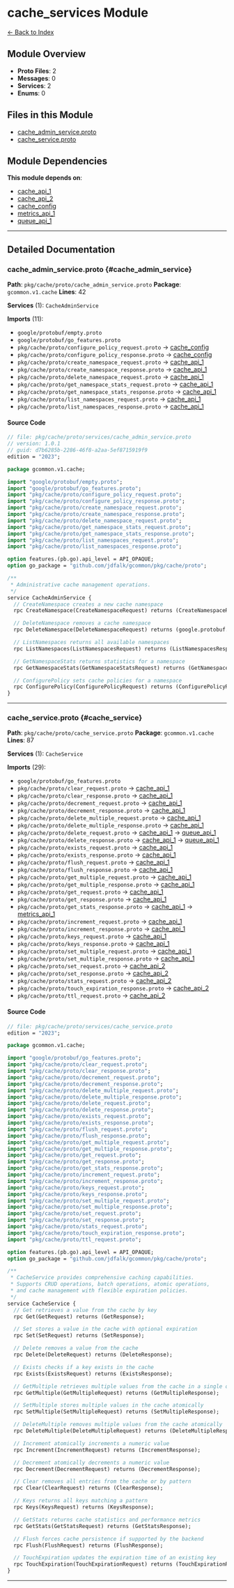 # cache_services Module

[← Back to Index](./index.md)

## Module Overview

- **Proto Files**: 2
- **Messages**: 0
- **Services**: 2
- **Enums**: 0

## Files in this Module

- [cache_admin_service.proto](#cache_admin_service)
- [cache_service.proto](#cache_service)

## Module Dependencies

**This module depends on**:

- [cache_api_1](./cache_api_1.md)
- [cache_api_2](./cache_api_2.md)
- [cache_config](./cache_config.md)
- [metrics_api_1](./metrics_api_1.md)
- [queue_api_1](./queue_api_1.md)

---

## Detailed Documentation

### cache_admin_service.proto {#cache_admin_service}

**Path**: `pkg/cache/proto/cache_admin_service.proto` **Package**:
`gcommon.v1.cache` **Lines**: 42

**Services** (1): `CacheAdminService`

**Imports** (11):

- `google/protobuf/empty.proto`
- `google/protobuf/go_features.proto`
- `pkg/cache/proto/configure_policy_request.proto` →
  [cache_config](./cache_config.md#configure_policy_request)
- `pkg/cache/proto/configure_policy_response.proto` →
  [cache_config](./cache_config.md#configure_policy_response)
- `pkg/cache/proto/create_namespace_request.proto` →
  [cache_api_1](./cache_api_1.md#create_namespace_request)
- `pkg/cache/proto/create_namespace_response.proto` →
  [cache_api_1](./cache_api_1.md#create_namespace_response)
- `pkg/cache/proto/delete_namespace_request.proto` →
  [cache_api_1](./cache_api_1.md#delete_namespace_request)
- `pkg/cache/proto/get_namespace_stats_request.proto` →
  [cache_api_1](./cache_api_1.md#get_namespace_stats_request)
- `pkg/cache/proto/get_namespace_stats_response.proto` →
  [cache_api_1](./cache_api_1.md#get_namespace_stats_response)
- `pkg/cache/proto/list_namespaces_request.proto` →
  [cache_api_1](./cache_api_1.md#list_namespaces_request)
- `pkg/cache/proto/list_namespaces_response.proto` →
  [cache_api_1](./cache_api_1.md#list_namespaces_response)

#### Source Code

```protobuf
// file: pkg/cache/proto/services/cache_admin_service.proto
// version: 1.0.1
// guid: d7b6285b-2286-46f8-a2aa-5ef8715919f9
edition = "2023";

package gcommon.v1.cache;

import "google/protobuf/empty.proto";
import "google/protobuf/go_features.proto";
import "pkg/cache/proto/configure_policy_request.proto";
import "pkg/cache/proto/configure_policy_response.proto";
import "pkg/cache/proto/create_namespace_request.proto";
import "pkg/cache/proto/create_namespace_response.proto";
import "pkg/cache/proto/delete_namespace_request.proto";
import "pkg/cache/proto/get_namespace_stats_request.proto";
import "pkg/cache/proto/get_namespace_stats_response.proto";
import "pkg/cache/proto/list_namespaces_request.proto";
import "pkg/cache/proto/list_namespaces_response.proto";

option features.(pb.go).api_level = API_OPAQUE;
option go_package = "github.com/jdfalk/gcommon/pkg/cache/proto";

/**
 * Administrative cache management operations.
 */
service CacheAdminService {
  // CreateNamespace creates a new cache namespace
  rpc CreateNamespace(CreateNamespaceRequest) returns (CreateNamespaceResponse);

  // DeleteNamespace removes a cache namespace
  rpc DeleteNamespace(DeleteNamespaceRequest) returns (google.protobuf.Empty);

  // ListNamespaces returns all available namespaces
  rpc ListNamespaces(ListNamespacesRequest) returns (ListNamespacesResponse);

  // GetNamespaceStats returns statistics for a namespace
  rpc GetNamespaceStats(GetNamespaceStatsRequest) returns (GetNamespaceStatsResponse);

  // ConfigurePolicy sets cache policies for a namespace
  rpc ConfigurePolicy(ConfigurePolicyRequest) returns (ConfigurePolicyResponse);
}

```

---

### cache_service.proto {#cache_service}

**Path**: `pkg/cache/proto/cache_service.proto` **Package**: `gcommon.v1.cache`
**Lines**: 87

**Services** (1): `CacheService`

**Imports** (29):

- `google/protobuf/go_features.proto`
- `pkg/cache/proto/clear_request.proto` →
  [cache_api_1](./cache_api_1.md#clear_request)
- `pkg/cache/proto/clear_response.proto` →
  [cache_api_1](./cache_api_1.md#clear_response)
- `pkg/cache/proto/decrement_request.proto` →
  [cache_api_1](./cache_api_1.md#decrement_request)
- `pkg/cache/proto/decrement_response.proto` →
  [cache_api_1](./cache_api_1.md#decrement_response)
- `pkg/cache/proto/delete_multiple_request.proto` →
  [cache_api_1](./cache_api_1.md#delete_multiple_request)
- `pkg/cache/proto/delete_multiple_response.proto` →
  [cache_api_1](./cache_api_1.md#delete_multiple_response)
- `pkg/cache/proto/delete_request.proto` →
  [cache_api_1](./cache_api_1.md#delete_request) →
  [queue_api_1](./queue_api_1.md#delete_request)
- `pkg/cache/proto/delete_response.proto` →
  [cache_api_1](./cache_api_1.md#delete_response) →
  [queue_api_1](./queue_api_1.md#delete_response)
- `pkg/cache/proto/exists_request.proto` →
  [cache_api_1](./cache_api_1.md#exists_request)
- `pkg/cache/proto/exists_response.proto` →
  [cache_api_1](./cache_api_1.md#exists_response)
- `pkg/cache/proto/flush_request.proto` →
  [cache_api_1](./cache_api_1.md#flush_request)
- `pkg/cache/proto/flush_response.proto` →
  [cache_api_1](./cache_api_1.md#flush_response)
- `pkg/cache/proto/get_multiple_request.proto` →
  [cache_api_1](./cache_api_1.md#get_multiple_request)
- `pkg/cache/proto/get_multiple_response.proto` →
  [cache_api_1](./cache_api_1.md#get_multiple_response)
- `pkg/cache/proto/get_request.proto` →
  [cache_api_1](./cache_api_1.md#get_request)
- `pkg/cache/proto/get_response.proto` →
  [cache_api_1](./cache_api_1.md#get_response)
- `pkg/cache/proto/get_stats_response.proto` →
  [cache_api_1](./cache_api_1.md#get_stats_response) →
  [metrics_api_1](./metrics_api_1.md#get_stats_response)
- `pkg/cache/proto/increment_request.proto` →
  [cache_api_1](./cache_api_1.md#increment_request)
- `pkg/cache/proto/increment_response.proto` →
  [cache_api_1](./cache_api_1.md#increment_response)
- `pkg/cache/proto/keys_request.proto` →
  [cache_api_1](./cache_api_1.md#keys_request)
- `pkg/cache/proto/keys_response.proto` →
  [cache_api_1](./cache_api_1.md#keys_response)
- `pkg/cache/proto/set_multiple_request.proto` →
  [cache_api_1](./cache_api_1.md#set_multiple_request)
- `pkg/cache/proto/set_multiple_response.proto` →
  [cache_api_1](./cache_api_1.md#set_multiple_response)
- `pkg/cache/proto/set_request.proto` →
  [cache_api_2](./cache_api_2.md#set_request)
- `pkg/cache/proto/set_response.proto` →
  [cache_api_2](./cache_api_2.md#set_response)
- `pkg/cache/proto/stats_request.proto` →
  [cache_api_2](./cache_api_2.md#stats_request)
- `pkg/cache/proto/touch_expiration_response.proto` →
  [cache_api_2](./cache_api_2.md#touch_expiration_response)
- `pkg/cache/proto/ttl_request.proto` →
  [cache_api_2](./cache_api_2.md#ttl_request)

#### Source Code

```protobuf
// file: pkg/cache/proto/services/cache_service.proto
edition = "2023";

package gcommon.v1.cache;

import "google/protobuf/go_features.proto";
import "pkg/cache/proto/clear_request.proto";
import "pkg/cache/proto/clear_response.proto";
import "pkg/cache/proto/decrement_request.proto";
import "pkg/cache/proto/decrement_response.proto";
import "pkg/cache/proto/delete_multiple_request.proto";
import "pkg/cache/proto/delete_multiple_response.proto";
import "pkg/cache/proto/delete_request.proto";
import "pkg/cache/proto/delete_response.proto";
import "pkg/cache/proto/exists_request.proto";
import "pkg/cache/proto/exists_response.proto";
import "pkg/cache/proto/flush_request.proto";
import "pkg/cache/proto/flush_response.proto";
import "pkg/cache/proto/get_multiple_request.proto";
import "pkg/cache/proto/get_multiple_response.proto";
import "pkg/cache/proto/get_request.proto";
import "pkg/cache/proto/get_response.proto";
import "pkg/cache/proto/get_stats_response.proto";
import "pkg/cache/proto/increment_request.proto";
import "pkg/cache/proto/increment_response.proto";
import "pkg/cache/proto/keys_request.proto";
import "pkg/cache/proto/keys_response.proto";
import "pkg/cache/proto/set_multiple_request.proto";
import "pkg/cache/proto/set_multiple_response.proto";
import "pkg/cache/proto/set_request.proto";
import "pkg/cache/proto/set_response.proto";
import "pkg/cache/proto/stats_request.proto";
import "pkg/cache/proto/touch_expiration_response.proto";
import "pkg/cache/proto/ttl_request.proto";

option features.(pb.go).api_level = API_OPAQUE;
option go_package = "github.com/jdfalk/gcommon/pkg/cache/proto";

/**
 * CacheService provides comprehensive caching capabilities.
 * Supports CRUD operations, batch operations, atomic operations,
 * and cache management with flexible expiration policies.
 */
service CacheService {
  // Get retrieves a value from the cache by key
  rpc Get(GetRequest) returns (GetResponse);

  // Set stores a value in the cache with optional expiration
  rpc Set(SetRequest) returns (SetResponse);

  // Delete removes a value from the cache
  rpc Delete(DeleteRequest) returns (DeleteResponse);

  // Exists checks if a key exists in the cache
  rpc Exists(ExistsRequest) returns (ExistsResponse);

  // GetMultiple retrieves multiple values from the cache in a single operation
  rpc GetMultiple(GetMultipleRequest) returns (GetMultipleResponse);

  // SetMultiple stores multiple values in the cache atomically
  rpc SetMultiple(SetMultipleRequest) returns (SetMultipleResponse);

  // DeleteMultiple removes multiple values from the cache atomically
  rpc DeleteMultiple(DeleteMultipleRequest) returns (DeleteMultipleResponse);

  // Increment atomically increments a numeric value
  rpc Increment(IncrementRequest) returns (IncrementResponse);

  // Decrement atomically decrements a numeric value
  rpc Decrement(DecrementRequest) returns (DecrementResponse);

  // Clear removes all entries from the cache or by pattern
  rpc Clear(ClearRequest) returns (ClearResponse);

  // Keys returns all keys matching a pattern
  rpc Keys(KeysRequest) returns (KeysResponse);

  // GetStats returns cache statistics and performance metrics
  rpc GetStats(GetStatsRequest) returns (GetStatsResponse);

  // Flush forces cache persistence if supported by the backend
  rpc Flush(FlushRequest) returns (FlushResponse);

  // TouchExpiration updates the expiration time of an existing key
  rpc TouchExpiration(TouchExpirationRequest) returns (TouchExpirationResponse);
}

```

---
